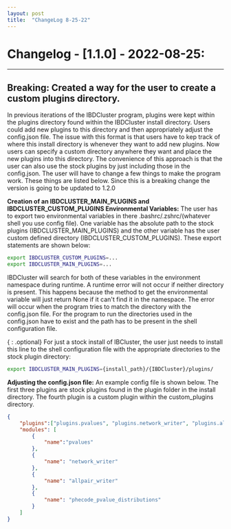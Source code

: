 ```yaml
---
layout: post
title:  "ChangeLog 8-25-22"
---
```


# Changelog - [1.1.0] - 2022-08-25:
---

## **Breaking:** Created a way for the user to create a custom plugins directory.

In previous iterations of the IBDCluster program, plugins were kept within the plugins directory found within the IBDCluster install directory. Users could add new plugins to this directory and then appropriately adjust the config.json file. The issue with this format is that users have to kep track of where this install directory is whenever they want to add new plugins. Now users can specify a custom directory anywhere they want and place the new plugins into this directory. The convenience of this approach is that the user can also use the stock plugins by just including those in the config.json. The user will have to change a few things to make the program work. These things are listed below. Since this is a breaking change the version is going to be updated to 1.2.0

**Creation of an IBDCLUSTER_MAIN_PLUGINS and IBDCLUSTER_CUSTOM_PLUGINS Environmental Variables:**
The user has to export two environmental variables in there .bashrc/.zshrc/(whatever shell you use config file). One variable has the absolute path to the stock plugins (IBDCLUSTER_MAIN_PLUGINS) and the other variable has the user custom defined directory (IBDCLUSTER_CUSTOM_PLUGINS). These export statements are shown below:

```bash
export IBDCLUSTER_CUSTOM_PLUGINS=...
export IBDCLUSTER_MAIN_PLUGINS=...
```

 IBDCluster will search for both of these variables in the environment namespace during runtime. A runtime error will not occur if neither directory is present. This happens because the method to get the environmental variable will just return None if it can't find it in the namespace. The error will occur when the program tries to match the directory with the config.json file. For the program to run the directories used in the config.json have to exist and the path has to be present in the shell configuration file.

 { : .optional}
 For just a stock install of IBCluster, the user just needs to install this line to the shell configuration file with the appropriate directories to the stock plugin directory:

 ```bash
export IBDCLUSTER_MAIN_PLUGINS={install_path}/{IBDCluster}/plugins/
 ```

**Adjusting the config.json file:**
An example config file is shown below. The first three plugins are stock plugins found in the plugin folder in the install directory. The fourth plugin is a custom plugin within the custom_plugins directory.

```json
{
    "plugins":["plugins.pvalues", "plugins.network_writer", "plugins.allpair_writer", "custom_plugins.phecode_pvalue_distributions"],
    "modules": [
        {
            "name":"pvalues"
        },
        {
            "name": "network_writer"
        },
        {
            "name": "allpair_writer"
        },
        {
            "name": "phecode_pvalue_distributions"
        }
    ]
}
```